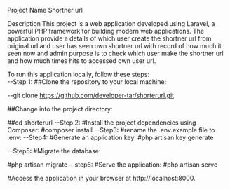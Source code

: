 Project Name
Shortner url

Description
This project is a web application developed using Laravel, a powerful PHP framework for building modern web applications. The application provide a details of which user create the shortner url from original url and user has seen own shortner url with record of how much it seen now and admin purpose is to check which user make the shortner url and how much times hits to accessed own user url.



To run this application locally, follow these steps:                                                                                                                       
--Step 1:
##Clone the repository to your local machine:                                                                                                                         


--git clone https://github.com/developer-tar/shorterurl.git


##Change into the project directory:


##cd shorterurl
--Step 2:
#Install the project dependencies using Composer: 
#composer install
--Step3:
#rename the  .env.example file  to .env:
--Step4:
#Generate an application key:
#php artisan key:generate



--Step5:
#Migrate the database:


#php artisan migrate
--step6:
#Serve the application:
#php artisan serve

#Access the application in your browser at http://localhost:8000.

